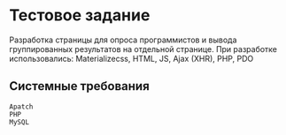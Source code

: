 Тестовое задание
================

Разработка страницы для опроса программистов и вывода группированных результатов на отдельной странице.
При разработке использовались: Materializecss, HTML, JS, Ajax (XHR), PHP, PDO


Системные требования
--------------------
    Apatch
    PHP
    MySQL
